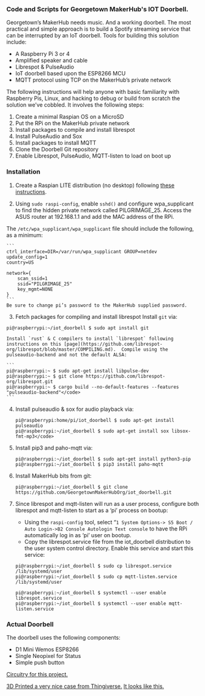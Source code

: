 
### Code and Scripts for Georgetown MakerHub's IOT Doorbell.

Georgetown’s MakerHub needs music.   And a working doorbell. The most practical and simple approach is to build a Spotify streaming service that can be interrupted by an IoT doorbell.   Tools for building this solution include:

* A Raspberry Pi 3 or 4
* Amplified speaker and cable
* Librespot & PulseAudio
* IoT doorbell based upon the ESP8266 MCU
* MQTT protocol using TCP on the MakerHub’s private network

The following instructions will help anyone with basic familiarity with Raspberry Pis, Linux, and hacking to debug or build from scratch the solution we’ve cobbled.  It involves the following steps:

1. Create a minimal Raspian OS on a MicroSD
2. Put the RPi on the MakerHub private network
3. Install packages to compile and install librespot
4. Install PulseAudio and Sox
5. Install packages to install MQTT
6. Clone the Doorbell Git repository
7. Enable Librespot, PulseAudio, MQTT-listen to load on boot up

### Installation

1. Create a Raspian LITE distribution (no desktop) following [these instructions](https://www.raspberrypi.com/documentation/computers/getting-started.html).

2. Using `sudo raspi-config`, enable `sshd()` and configure wpa_supplicant to find the hidden private network called PILGRIMAGE_25.   Access the ASUS router at 192.168.1.1 and add the MAC address of the RPi.
	
The `/etc/wpa_supplicant/wpa_supplicant` file should include the following, as a minimum:

    ```
    ctrl_interface=DIR=/var/run/wpa_supplicant GROUP=netdev
    update_config=1
    country=US

    network={
        scan_ssid=1
        ssid="PILGRIMAGE_25"
        key_mgmt=NONE
    }
    ```
    Be sure to change pi’s password to the MakerHub supplied password.

3. Fetch packages for compiling and install librespot
    Install `git` via:

<code>pi@raspberrypi:~/iot_doorbell $ sudo apt install git</code>

    Install `rust` & C compilers to install `librespot` following instructions on this [page](https://github.com/librespot-org/librespot/blob/master/COMPILING.md).  Compile using the pulseaudio-backend and not the default ALSA: 

    ```
    pi@raspberrypi:~ $ sudo apt-get install libpulse-dev
    pi@raspberrypi:~ $ git clone https://github.com/librespot-org/librespot.git
    pi@raspberrypi:~ $ cargo build --no-default-features --features "pulseaudio-backend"</code>
    ```
4. Install pulseaudio & sox for audio playback via:

    ```
    pi@raspberrypi:home/pi/iot_doorbell $ sudo apt-get install pulseaudio
    pi@raspberrypi:~/iot_doorbell $ sudo apt-get install sox libsox-fmt-mp3</code>
    ```
5. Install pip3 and paho-mqtt via:

    ```
    pi@raspberrypi:~/iot_doorbell $ sudo apt-get install python3-pip
    pi@raspberrypi:~/iot_doorbell $ pip3 install paho-mqtt
    ```

6. Install MakerHub bits from git:

    ```
    pi@raspberrypi:~/iot_doorbell $ git clone https://github.com/GeorgetownMakerHubOrg/iot_doorbell.git
    ```


7. Since librespot and mqtt-listen will run as a user process, configure both librespot and mqtt-listen to start as a ‘pi’ process on bootup:   
    * Using the `raspi-config` tool, select “`1 System Options-> S5 Boot / Auto Login->B2 Console Autologin Text console` to have the RPi automatically log in as ‘pi’ user on bootup.
    * Copy the librespot.service file from the iot_doorbell distribution to the user system control directory.  Enable this service and start this service:

    ```
    pi@raspberrypi:~/iot_doorbell $ sudo cp librespot.service /lib/systemd/user
    pi@raspberrypi:~/iot_doorbell $ sudo cp mqtt-listen.service /lib/systemd/user

    pi@raspberrypi:~/iot_doorbell $ systemctl --user enable librespot.service
    pi@raspberrypi:~/iot_doorbell $ systemctl --user enable mqtt-listen.service
    ```

### Actual Doorbell

The doorbell uses the following components:
  * D1 Mini Wemos ESP8266 
  * Single Neopixel for Status
  * Simple push button

[Circuitry for this project.](./Doorbell_bb.jpg)

[3D Printed a very nice case from Thingiverse.](https://www.thingiverse.com/thing:2847539)
[It looks like this.](./Doorbell.jpeg) 
